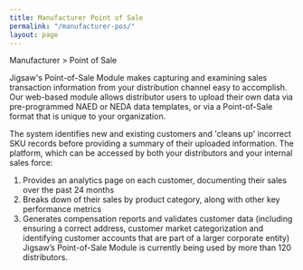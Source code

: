 ```yaml
---
title: Manufacturer Point of Sale
permalink: "/manufacturer-pos/"
layout: page
---
```


Manufacturer > Point of Sale

Jigsaw's Point-of-Sale Module makes capturing and examining sales transaction information from your distribution channel easy to accomplish.  Our web-based module allows distributor users to upload their own data via pre-programmed NAED or NEDA data templates, or via a Point-of-Sale format that is unique to your organization.  

The system identifies new and existing customers and 'cleans up' incorrect SKU records before providing a summary of their uploaded information. The platform, which can be accessed by both your distributors and your internal sales force:
 
1. Provides an analytics page on each customer, documenting their sales over the past 24 months
2. Breaks down of their sales by product category, along with other key performance metrics
3. Generates compensation reports and validates customer data (including ensuring a correct address, customer market categorization and identifying customer accounts that are part of a larger corporate entity)
 
Jigsaw’s Point-of-Sale Module is currently being used by more than 120 distributors.
